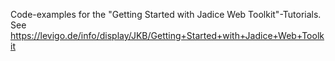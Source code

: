 Code-examples for the "Getting Started with Jadice Web Toolkit"-Tutorials. See https://levigo.de/info/display/JKB/Getting+Started+with+Jadice+Web+Toolkit